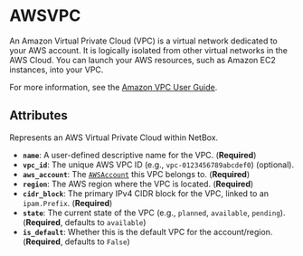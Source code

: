 # AWSVPC

An Amazon Virtual Private Cloud (VPC) is a virtual network dedicated to your AWS account. It is logically isolated from other virtual networks in the AWS Cloud. You can launch your AWS resources, such as Amazon EC2 instances, into your VPC.

For more information, see the [Amazon VPC User Guide](https://docs.aws.amazon.com/vpc/latest/userguide/what-is-amazon-vpc.html).

## Attributes

Represents an AWS Virtual Private Cloud within NetBox.

*   **`name`**: A user-defined descriptive name for the VPC. (**Required**)
*   **`vpc_id`**: The unique AWS VPC ID (e.g., `vpc-0123456789abcdef0`) (optional).
*   **`aws_account`**: The [`AWSAccount`](./aws_account.md) this VPC belongs to. (**Required**)
*   **`region`**: The AWS region where the VPC is located. (**Required**)
*   **`cidr_block`**: The primary IPv4 CIDR block for the VPC, linked to an `ipam.Prefix`. (**Required**)
*   **`state`**: The current state of the VPC (e.g., `planned`, `available`, `pending`). (**Required**, defaults to `available`)
*   **`is_default`**: Whether this is the default VPC for the account/region. (**Required**, defaults to `False`)
